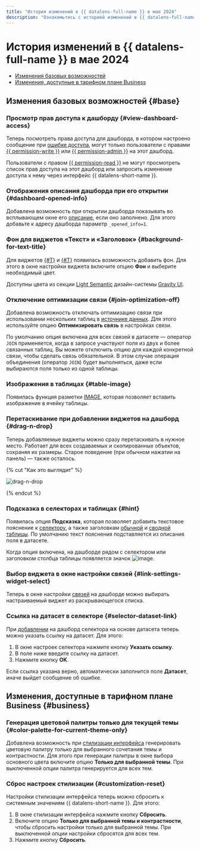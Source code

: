 ```yaml
---
title: "История изменений в {{ datalens-full-name }} в мае 2024"
description: "Ознакомьтесь с историей изменений в {{ datalens-full-name }} за май 2024."
---
```


# История изменений в {{ datalens-full-name }} в мае 2024


* [Изменения базовых возможностей](#base)
* [Изменения, доступные в тарифном плане Business](#business)

## Изменения базовых возможностей {#base}



### Просмотр прав доступа к дашборду {#view-dashboard-access}

Теперь посмотреть права доступа для дашборда, в котором настроено сообщение при [ошибке доступа](../operations/dashboard/add-access-message.md), могут только пользователи с правами [{{ permission-write }}](../security/manage-access.md#permission-write) или [{{ permission-admin }}](../security/manage-access.md#permission-admin) на этот дашборд.

Пользователи с правом [{{ permission-read }}](../security/manage-access.md#permission-read) не могут просмотреть список прав доступа на этот дашборд или запросить изменение доступа к нему через интерфейс {{ datalens-short-name }}.

### Отображения описания дашборда при его открытии {#dashboard-opened-info}

Добавлена возможность при открытии дашборда показывать во всплывающем окне его [описание](../dashboard/settings.md#message-settings), если оно заполнено. Для этого добавьте к адресу дашборда параметр `_opened_info=1`.

### Фон для виджетов «Текст» и «Заголовок» {#background-for-text-title}

Для виджетов [{#T}](../dashboard/widget.md#text) и [{#T}](../dashboard/widget.md#title) появилась возможность добавить фон. Для этого в окне настройки виджета включите опцию **Фон** и выберите необходимый цвет.

Доступны цвета из секции [Light Semantic](https://preview.gravity-ui.com/uikit/iframe.html?args=&id=colors--backgrounds&viewMode=story) дизайн-системы [Gravity UI](https://gravity-ui.com/).

### Отключение оптимизации связи {#join-optimization-off}

Добавлена возможность отключать оптимизацию связи при использовании нескольких таблиц в [источнике данных](../dataset/data-model.md#source). Для этого используйте опцию **Оптимизировать связь** в настройках связи.

По умолчанию опция включена для всех связей в датасете — оператор `JOIN` применяется, когда в запросе участвуют поля из двух и более связанных таблиц. Вы можете отключить опцию для каждой конкретной связи, чтобы сделать связь обязательной. В этом случае операция объединения (оператор `JOIN`) будет выполняться, даже если выбираются поля только из одной таблицы.

### Изображения в таблицах {#table-image}

Появилась функция разметки [IMAGE](../function-ref/IMAGE.md), которая позволяет вставить изображение в ячейку таблицы.

### Перетаскивание при добавлении виджетов на дашборд {#drag-n-drop}

Теперь добавляемые виджеты можно сразу перетаскивать в нужное место. Работает для всех создаваемых и скопированных объектов, сохраняя их размеры. Старое поведение (при обычном нажатии на панель) — также осталось.

{% cut "Как это выглядит" %}

![drag-n-drop](../../_assets/datalens/drag-n-drop.gif)

{% endcut %}

### Подсказка в селекторах и таблицах {#hint}

Появилась опция **Подсказка**, которая позволяет добавить текстовое пояснение к [селектору](../operations/dashboard/add-selector.md), а также заголовкам [обычной](../visualization-ref/table-chart.md#hint-column) и [сводной таблицы](../visualization-ref/pivot-table-chart.md#hint-column). По умолчанию текст пояснения подставляется из описания поля в датасете.

Когда опция включена, на дашборде рядом с селектором или заголовком столбца таблицы появляется значок ![image](../../_assets/console-icons/circle-question.svg).


### Выбор виджета в окне настройки связей {#link-settings-widget-select}

Теперь в окне настройки [связей](../dashboard/link.md) на дашборде можно выбирать настраиваемый виджет из раскрывающегося списка.

### Ссылка на датасет в селекторе {#selector-dataset-link}

При [добавлении](../operations/dashboard/add-selector.md) на дашборд селектора на основе датасета теперь можно указать ссылку на датасет. Для этого:

1. В окне настроек селектора нажмите кнопку **Указать ссылку**.
1. В поле ниже введите ссылку на датасет.
1. Нажмите кнопку **OK**.

Если ссылка указана верно, автоматически заполнится поле **Датасет**, иначе выйдет сообщение об ошибке.


## Изменения, доступные в тарифном плане Business {#business}

### Генерация цветовой палитры только для текущей темы {#color-palette-for-current-theme-only}

Добавлена возможность при [стилизации интерфейса](../settings/ui-customization.md) генерировать цветовую палитру только для выбранного сочетания темы и контрастности. Для этого при генерации палитры в окне выбора основного цвета включите опцию **Только для выбранной темы**. При выключенной опции палитра генерируется для всех тем.

### Сброс настроек стилизации {#customization-reset}

Настройки стилизации интерфейса теперь можно сбросить к системным значениям {{ datalens-short-name }}. Для этого:

1. В окне стилизации интерфейса нажмите кнопку **Сбросить**.
1. Включите опцию **Только для выбранной темы и контрастности**, чтобы сбросить настройки только для выбранной темы. При выключенной опции настройки сбросятся для всех тем.
1. Нажмите кнопку **Сбросить**.

